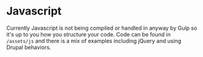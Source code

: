 # Javascript

Currently Javascript is not being compiled or handled in anyway by Gulp so it's up to you how you structure your code. Code can be found in `/assets/js` and there is a mix of examples including jQuery and using Drupal behaviors.
